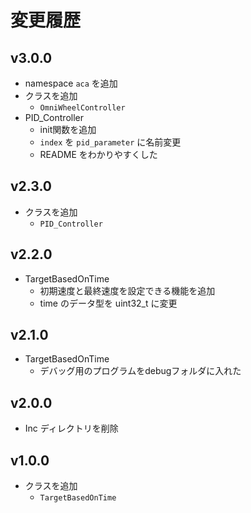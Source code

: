 # 変更履歴

## v3.0.0
- namespace `aca` を追加
- クラスを追加
  - `OmniWheelController`
- PID_Controller
  - init関数を追加
  - `index` を `pid_parameter` に名前変更
  - README をわかりやすくした

## v2.3.0
- クラスを追加 
  - `PID_Controller`

## v2.2.0
- TargetBasedOnTime
  - 初期速度と最終速度を設定できる機能を追加
  - time のデータ型を uint32_t に変更

## v2.1.0
- TargetBasedOnTime
  - デバッグ用のプログラムをdebugフォルダに入れた

## v2.0.0
- Inc ディレクトリを削除

## v1.0.0
- クラスを追加
    - `TargetBasedOnTime`
